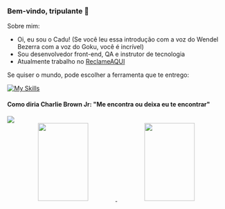 ### Bem-vindo, tripulante 👋       

Sobre mim:
- Oi, eu sou o Cadu! (Se você leu essa introdução com a voz do Wendel Bezerra com a voz do Goku, você é incrível)
- Sou desenvolvedor front-end, QA e instrutor de tecnologia
- Atualmente trabalho no [ReclameAQUI]([https://www.betrybe.com/](https://www.reclameaqui.com.br/))

Se quiser o mundo, pode escolher a ferramenta que te entrego:

[![My Skills](https://skillicons.dev/icons?i=js,ts,react,nextjs,astro,redux,svelte,vite,html,css,jest,cypress,vitest,git,github,styledcomponents,sass,bash,bootstrap,materialui,tailwind,vercel)](https://skillicons.dev)


<h4>Como diria Charlie Brown Jr: "Me encontra ou deixa eu te encontrar"</h4>

<div>
  <a href="https://www.linkedin.com/in/carlos-waldow/" target="_blank"><img src="https://img.shields.io/badge/-LinkedIn-%230077B5?style=for-the-badge&logo=linkedin&logoColor=white"></a>
</div>
          

<div align="center">
  <a href="https://github.com/cpwaldow/">
    <img height="180em" width="48%" src="https://github-readme-stats.vercel.app/api?username=cpwaldow&show_icons=true&theme=dracula" />
    <img height="180em" width="48%" src="https://github-readme-stats.vercel.app/api/top-langs/?username=cpwaldow&layout=compact" />
  </a>
</div>
